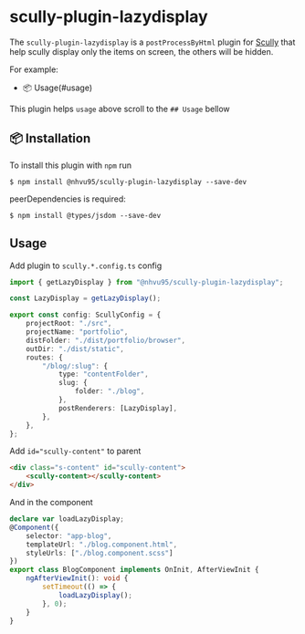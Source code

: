 # scully-plugin-lazydisplay

The `scully-plugin-lazydisplay` is a `postProcessByHtml` plugin for [Scully](http://scully.io/) that help scully display only the items on screen, the others will be hidden.

For example:
* 📦 Usage(#usage)

This plugin helps `usage` above scroll to the `## Usage` bellow


## 📦 Installation

To install this plugin with `npm` run

```
$ npm install @nhvu95/scully-plugin-lazydisplay --save-dev
```

peerDependencies is required:

```
$ npm install @types/jsdom --save-dev
```

## Usage

Add plugin to `scully.*.config.ts` config

```typescript
import { getLazyDisplay } from "@nhvu95/scully-plugin-lazydisplay";

const LazyDisplay = getLazyDisplay();

export const config: ScullyConfig = {
    projectRoot: "./src",
    projectName: "portfolio",
    distFolder: "./dist/portfolio/browser",
    outDir: "./dist/static",
    routes: {
        "/blog/:slug": {
            type: "contentFolder",
            slug: {
                folder: "./blog",
            },
            postRenderers: [LazyDisplay],
        },
    },
};

```

Add `id="scully-content"` to <scully-content> parent

```html
<div class="s-content" id="scully-content">
    <scully-content></scully-content>
</div>
```

And in the component

```typescript
declare var loadLazyDisplay;
@Component({
    selector: "app-blog",
    templateUrl: "./blog.component.html",
    styleUrls: ["./blog.component.scss"]
})
export class BlogComponent implements OnInit, AfterViewInit {
    ngAfterViewInit(): void {
        setTimeout(() => {
            loadLazyDisplay();
        }, 0);
    }
}
```
